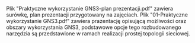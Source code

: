 Plik "Praktyczne wykorzystanie GNS3-plan prezentacji.pdf" zawiera surówkę, plan prezentacji przygotowany na zajęciach.
Plik "01-Praktyczne wykorzystanie GNS3.pdf" zawiera prazentację opisującą możliwości oraz obszary wykorzystania GNS3, podstawowe opcje tego rozbudowanego narzędzia są przedstawione w ramach realizacji prostej topologii sieciowej.
